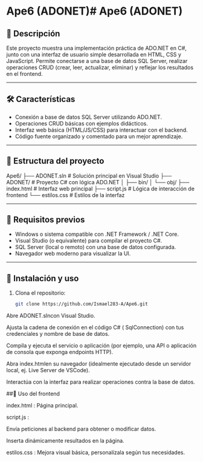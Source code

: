 # Ape6 (ADONET)# Ape6 (ADONET)

## 📘 Descripción
Este proyecto muestra una implementación práctica de ADO.NET en C#, junto con una interfaz de usuario simple desarrollada en HTML, CSS y JavaScript. Permite conectarse a una base de datos SQL Server, realizar operaciones CRUD (crear, leer, actualizar, eliminar) y reflejar los resultados en el frontend.

---

## 🛠️ Características
- Conexión a base de datos SQL Server utilizando ADO.NET.
- Operaciones CRUD básicas con ejemplos didácticos.
- Interfaz web básica (HTML/JS/CSS) para interactuar con el backend.
- Código fuente organizado y comentado para un mejor aprendizaje.

---

## 🧩 Estructura del proyecto

Ape6/
├── ADONET.sln # Solución principal en Visual Studio
├── ADONET/ # Proyecto C# con lógica ADO.NET
│ ├── bin/
│ └── obj/
├── index.html # Interfaz web principal
├── script.js # Lógica de interacción de frontend
└── estilos.css # Estilos de la interfaz  


---

## 🚀 Requisitos previos
- Windows o sistema compatible con .NET Framework / .NET Core.
- Visual Studio (o equivalente) para compilar el proyecto C#.
- SQL Server (local o remoto) con una base de datos configurada.
- Navegador web moderno para visualizar la UI.

---

## 🔧 Instalación y uso

1. Clona el repositorio:
   ```bash
   git clone https://github.com/Ismael283-A/Ape6.git

Abre ADONET.slncon Visual Studio.

Ajusta la cadena de conexión en el código C# ( SqlConnection) con tus credenciales y nombre de base de datos.

Compila y ejecuta el servicio o aplicación (por ejemplo, una API o aplicación de consola que exponga endpoints HTTP).

Abra index.htmlen su navegador (idealmente ejecutado desde un servidor local, ej. Live Server de VSCode).

Interactúa con la interfaz para realizar operaciones contra la base de datos.

##🎯 Uso del frontend

index.html : Página principal.

script.js :

Envía peticiones al backend para obtener o modificar datos.

Inserta dinámicamente resultados en la página.

estilos.css : Mejora visual básica, personalízala según tus necesidades.



